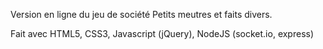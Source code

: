 Version en ligne du jeu de société Petits meutres et faits divers.

Fait avec HTML5, CSS3, Javascript (jQuery), NodeJS (socket.io, express)

